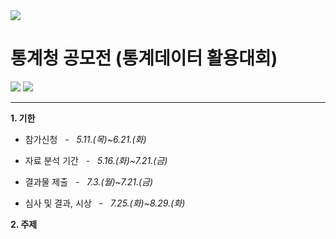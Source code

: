 <img src="https://capsule-render.vercel.app/api?type=waving&color=auto&height=200&section=header&text=StatisticalDataUtilizationCompetition&fontSize=40" />

# 통계청 공모전 (통계데이터 활용대회)

<img src="https://img.shields.io/badge/Python-3776AB?style=flat&logo=Python&logoColor=white"/> <img src="https://img.shields.io/badge/Jupyter-F37626?style=flat&logo=Jupyter&logoColor=white"/>

---

**1. 기한**

 + 참가신청 &nbsp; - &nbsp; _5.11.(목)~6.21.(화)_

 + 자료 분석 기간 &nbsp; - &nbsp; _5.16.(화)~7.21.(금)_

 + 결과물 제출 &nbsp; - &nbsp; _7.3.(월)~7.21.(금)_

 + 심사 및 결과, 시상 &nbsp; - &nbsp; _7.25.(화)~8.29.(화)_

**2. 주제**
